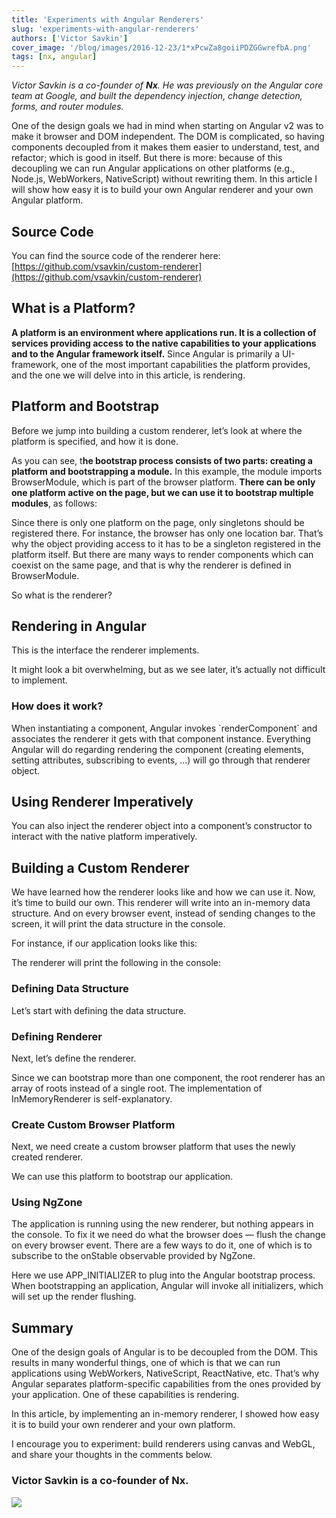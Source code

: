 ```yaml
---
title: 'Experiments with Angular Renderers'
slug: 'experiments-with-angular-renderers'
authors: ['Victor Savkin']
cover_image: '/blog/images/2016-12-23/1*xPcwZa8goiiPDZGGwrefbA.png'
tags: [nx, angular]
---
```


_Victor Savkin is a co-founder of **Nx**. He was previously on the Angular core team at Google, and built the dependency injection, change detection, forms, and router modules._

One of the design goals we had in mind when starting on Angular v2 was to make it browser and DOM independent. The DOM is complicated, so having components decoupled from it makes them easier to understand, test, and refactor; which is good in itself. But there is more: because of this decoupling we can run Angular applications on other platforms (e.g., Node.js, WebWorkers, NativeScript) without rewriting them. In this article I will show how easy it is to build your own Angular renderer and your own Angular platform.

## Source Code

You can find the source code of the renderer here: [https://github.com/vsavkin/custom-renderer](https://github.com/vsavkin/custom-renderer)

## What is a Platform?

**A platform is an environment where applications run. It is a collection of services providing access to the native capabilities to your applications and to the Angular framework itself.** Since Angular is primarily a UI-framework, one of the most important capabilities the platform provides, and the one we will delve into in this article, is rendering.

## Platform and Bootstrap

Before we jump into building a custom renderer, let’s look at where the platform is specified, and how it is done.

As you can see, t**he bootstrap process consists of two parts: creating a platform and bootstrapping a module.** In this example, the module imports BrowserModule, which is part of the browser platform. **There can be only one platform active on the page, but we can use it to bootstrap multiple modules**, as follows:

Since there is only one platform on the page, only singletons should be registered there. For instance, the browser has only one location bar. That’s why the object providing access to it has to be a singleton registered in the platform itself. But there are many ways to render components which can coexist on the same page, and that is why the renderer is defined in BrowserModule.

So what is the renderer?

## Rendering in Angular

This is the interface the renderer implements.

It might look a bit overwhelming, but as we see later, it’s actually not difficult to implement.

### How does it work?

When instantiating a component, Angular invokes \`renderComponent\` and associates the renderer it gets with that component instance. Everything Angular will do regarding rendering the component (creating elements, setting attributes, subscribing to events, …) will go through that renderer object.

## Using Renderer Imperatively

You can also inject the renderer object into a component’s constructor to interact with the native platform imperatively.

## Building a Custom Renderer

We have learned how the renderer looks like and how we can use it. Now, it’s time to build our own. This renderer will write into an in-memory data structure. And on every browser event, instead of sending changes to the screen, it will print the data structure in the console.

For instance, if our application looks like this:

The renderer will print the following in the console:

### Defining Data Structure

Let’s start with defining the data structure.

### Defining Renderer

Next, let’s define the renderer.

Since we can bootstrap more than one component, the root renderer has an array of roots instead of a single root. The implementation of InMemoryRenderer is self-explanatory.

### Create Custom Browser Platform

Next, we need create a custom browser platform that uses the newly created renderer.

We can use this platform to bootstrap our application.

### Using NgZone

The application is running using the new renderer, but nothing appears in the console. To fix it we need do what the browser does — flush the change on every browser event. There are a few ways to do it, one of which is to subscribe to the onStable observable provided by NgZone.

Here we use APP_INITIALIZER to plug into the Angular bootstrap process. When bootstrapping an application, Angular will invoke all initializers, which will set up the render flushing.

## Summary

One of the design goals of Angular is to be decoupled from the DOM. This results in many wonderful things, one of which is that we can run applications using WebWorkers, NativeScript, ReactNative, etc. That’s why Angular separates platform-specific capabilities from the ones provided by your application. One of these capabilities is rendering.

In this article, by implementing an in-memory renderer, I showed how easy it is to build your own renderer and your own platform.

I encourage you to experiment: build renderers using canvas and WebGL, and share your thoughts in the comments below.

### Victor Savkin is a co-founder of Nx.

![](/blog/images/2016-12-23/1*s76h75v7CB7g4EuxVNaGkg.avif)
